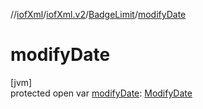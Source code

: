 //[iofXml](../../../index.md)/[iofXml.v2](../index.md)/[BadgeLimit](index.md)/[modifyDate](modify-date.md)

# modifyDate

[jvm]\
protected open var [modifyDate](modify-date.md): [ModifyDate](../-modify-date/index.md)
